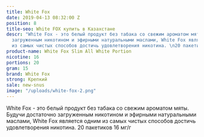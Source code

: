 ```yaml
---
title: White Fox
date: 2019-04-13 08:32:00 Z
position: 8
title-seo: White FOX купить в Казахстане
descr: "White Fox - это белый продукт без табака со свежим ароматом мяты. Будучи достаточно
  загруженным никотином и эфирными натуральными маслами, White Fox является одним
  из самых чистых способов достичь удовлетворения никотина. \n20 пакетиков 16 мг/г"
product-name: White Fox Slim All White Portion
nicotine: 16
portions: 20
gram: 15
brand: White Fox
strong: Крепкий
sale: new-snus
image: "/uploads/white-fox-2.png"
---
```


White Fox - это белый продукт без табака со свежим ароматом мяты. Будучи достаточно загруженным никотином и эфирными натуральными маслами, White Fox является одним из самых чистых способов достичь удовлетворения никотина. 
20 пакетиков 16 мг/г